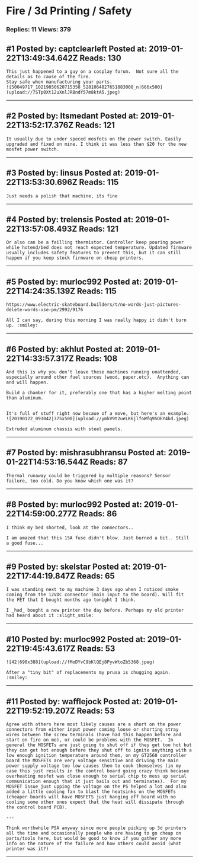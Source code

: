 # Fire / 3d Printing / Safety

### Replies: 11 Views: 379

## \#1 Posted by: captclearleft Posted at: 2019-01-22T13:49:34.642Z Reads: 130

```
This just happened to a guy on a cosplay forum.  Not sure all the details as to cause of the fire.  
Stay safe when manufacturing your parts.
![50049717_10219850620715358_5281064827651883008_n|666x500](upload://7STp0Xt12uXnlJRBndY57m8ktA5.jpeg)
```

---
## \#2 Posted by: Itsmedant Posted at: 2019-01-22T13:52:17.376Z Reads: 121

```
It usually due to under speced mosfets on the power switch. Easily upgraded and fixed on mine. I think it was less than $20 for the new mosfet power switch.
```

---
## \#3 Posted by: linsus Posted at: 2019-01-22T13:53:30.696Z Reads: 115

```
Just needs a polish that machine, its fine
```

---
## \#4 Posted by: trelensis Posted at: 2019-01-22T13:57:08.493Z Reads: 121

```
Or also can be a failling thermistor. Controller keep pouring power while hotend/bed does not reach expected temperature. Updated firmware usually includes safety features to prevent this, but it can still happen if you keep stock firmware on cheap printers.
```

---
## \#5 Posted by: murloc992 Posted at: 2019-01-22T14:24:35.139Z Reads: 115

```
https://www.electric-skateboard.builders/t/no-words-just-pictures-delete-words-use-pm/2992/9176

All I can say, during this morning I was really happy it didn't burn up. :smiley:
```

---
## \#6 Posted by: akhlut Posted at: 2019-01-22T14:33:57.317Z Reads: 108

```
And this is why you don't leave these machines running unattended, especially around other fuel sources (wood, paper,etc).  Anything can and will happen.

Build a chamber for it, preferably one that has a higher melting point than aluminum.


It's full of stuff right now becaue of a move, but here's an example.
![20190122_093042|375x500](upload://ymkV9t2ueLK6jlfoWfq9SOEY4kd.jpeg) 

Extruded aluminum chassis with steel panels.
```

---
## \#7 Posted by: mishrasubhransu Posted at: 2019-01-22T14:53:16.544Z Reads: 87

```
Thermal runaway could be triggered by multiple reasons? Sensor failure, too cold. Do you know which one was it?
```

---
## \#8 Posted by: murloc992 Posted at: 2019-01-22T14:59:00.277Z Reads: 86

```
I think my bed shorted, look at the connectors..

I am amazed that this 15A fuse didn't blow. Just burned a bit.. Still a good fuse...
```

---
## \#9 Posted by: skelstar Posted at: 2019-01-22T17:44:19.847Z Reads: 65

```
I was standing next to my machine 3 days ago when I noticed smoke coming from the 12VDC connector (main input to the board). Will fit the FET that I bought months ago tonight I think.

I _had_ bought a new printer the day before. Perhaps my old printer had heard about it :slight_smile:
```

---
## \#10 Posted by: murloc992 Posted at: 2019-01-22T19:45:43.617Z Reads: 53

```
![42|690x388](upload://fMoDYvC9bKlQEj8PyvWtoZb5368.jpeg) 

After a "tiny bit" of replacements my prusa is chugging again. :smiley:
```

---
## \#11 Posted by: wafflejock Posted at: 2019-01-22T19:52:19.207Z Reads: 53

```
Agree with others here most likely causes are a short on the power connectors from either input power coming loose or shorting stray wires between the screw terminals (have had this happen before and start on fire on me), or could be problems with the MOSFET.  In general the MOSFETs are just going to shut off if they get too hot but they can get hot enough before they shut off to ignite anything with a low enough ignition temperature around them, on my GT2560 controller board the MOSFETs are very voltage sensitive and driving the main power supply voltage too low causes them to cook themselves (in my case this just results in the control board going crazy think becasue overheating mosfet was close enough to serial chip to mess up serial communication enough that it just bails out and terminates).  For my MOSFET issue just upping the voltage on the PS helped a lot and also added a little cooling fan to blast the heatsinks on the MOSFETs (cheaper boards will have MOSFETS just hanging off board with no cooling some other ones expect that the heat will dissipate through the control board PCB).

---

Think worthwhile PSA anyway since more people picking up 3d printers all the time and occasionally people who are having to go cheap on parts/tools here, but would be good to know if you gather any more info on the nature of the failure and how others could avoid (what printer was it?)
```

---
